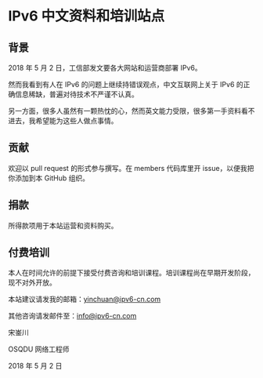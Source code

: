 # IPv6 中文资料和培训站点
## 背景
2018 年 5 月 2 日，工信部发文要各大网站和运营商部署 IPv6。

然而我看到有人在 IPv6 的问题上继续持错误观点，中文互联网上关于 IPv6 的正确信息稀缺，普遍对待技术不严谨不认真。

另一方面，很多人虽然有一颗热忱的心，然而英文能力受限，很多第一手资料看不进去，我希望能为这些人做点事情。

## 贡献
欢迎以 pull request 的形式参与撰写。在 members 代码库里开 issue，以便我把你添加到本 GitHub 组织。

## 捐款
所得款项用于本站运营和资料购买。

## 付费培训
本人在时间允许的前提下接受付费咨询和培训课程。培训课程尚在早期开发阶段，现不对外开放。


本站建议请发我的邮箱：yinchuan@ipv6-cn.com

其他咨询请发邮件至：info@ipv6-cn.com


宋崟川

OSQDU 网络工程师

2018 年 5 月 2 日